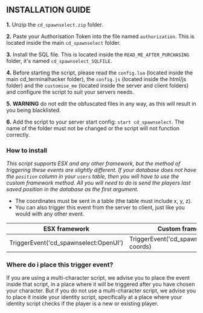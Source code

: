 ## INSTALLATION GUIDE
**1.** Unzip the `cd_spawnselect.zip` folder.

**2.** Paste your Authorisation Token into the file named `authorization`. This is located inside the main `cd_spawnselect` folder.

**3.** Install the SQL file. This is located inside the `READ_ME_AFTER_PURCHASING` folder, it's named `cd_spawnselect_SQLFILE`.

 **4.** Before starting the script, please read the `config.lua` (located inside the main cd_terminalhacker folder), the `config.js` (located inside the html/js folder) and the `customise_me`  (located inside the server and client folders) and configure the script to suit your servers needs.
 
 **5.** **WARNING** do not edit the obfuscated files in any way, as this will result in you being blacklisted.
 
 **6.** Add the script to your server start config: `start cd_spawnselect`. The name of the folder must not be changed or the script will not function correctly.

### How to install
*This script supports ESX and any other framework, but the method of triggering these events are slightly different. If your database does not have the `position` column in your `users` table, then you will have to use the custom framework method. All you will need to do is send the players last saved position in the database as the first argument.*

 - The coordinates must be sent in a table (the table must include x, y, z).
 - You can also trigger this event from the server to client, just like you would with any other event.
 
|  ESX framework| Custom framework |
|--|--|
| TriggerEvent('cd_spawnselect:OpenUI') | TriggerEvent('cd_spawnselect:OpenUI', coords) |


### Where do i place this trigger event?
If you are using a multi-character script, we advise you to place the event inside that script, in a place where it will be triggered after you have chosen your character. But if you do not use a multi-character script, we advise you to place it inside your identity script, specifically at a place where your identity script checks if the player is a new or existing player.
